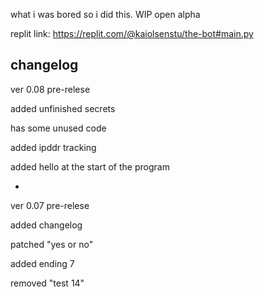 what
i was bored so i did this. WIP open alpha

replit link: https://replit.com/@kaiolsenstu/the-bot#main.py

changelog
-
ver 0.08 pre-relese

added unfinished secrets

has some unused code

added ipddr tracking

added hello at the start of the program

-
ver 0.07 pre-relese

added changelog

patched "yes or no"

added ending 7

removed "test 14"
